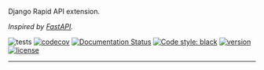 Django Rapid API extension.

*Inspired by [FastAPI](https://fastapi.tiangolo.com/).*

![tests](https://github.com/antonrh/django-rapidapi/workflows/tests/badge.svg)
[![codecov](https://codecov.io/gh/antonrh/django-rapidapi/branch/master/graph/badge.svg)](https://codecov.io/gh/antonrh/django-rapidapi)
[![Documentation Status](https://readthedocs.org/projects/django-rapidapi/badge/?version=latest)](https://django-rapidapi.readthedocs.io/en/latest/?badge=latest)
[![Code style: black](https://img.shields.io/badge/code%20style-black-000000.svg)](https://github.com/psf/black)
[![version](https://img.shields.io/pypi/v/django-rapidapi.svg)](https://pypi.org/project/django-rapidapi/)
[![license](https://img.shields.io/pypi/l/django-rapidapi)](https://github.com/antonrh/django-rapidapi/blob/master/LICENSE)

---
